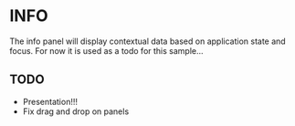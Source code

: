 INFO
===

The info panel will display contextual data based on application state and focus.
For now it is used as a todo for this sample...

TODO
---
  * Presentation!!!
  * Fix drag and drop on panels
